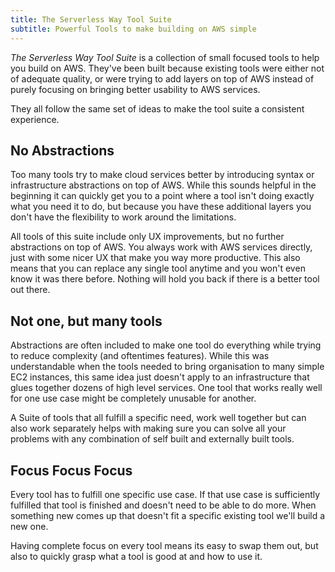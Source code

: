 ```yaml
---
title: The Serverless Way Tool Suite
subtitle: Powerful Tools to make building on AWS simple
---
```


*The Serverless Way Tool Suite* is a collection of small focused tools to help you build on AWS. They've been built because existing tools were either not of adequate quality, or were trying to add layers on top of AWS instead of purely focusing on bringing better usability to AWS services.

They all follow the same set of ideas to make the tool suite a consistent experience.

## No Abstractions

Too many tools try to make cloud services better by introducing syntax or infrastructure abstractions on top of AWS. While this sounds helpful in the beginning it can quickly get you to a point where a tool isn't doing exactly what you need it to do, but because you have these additional layers you don't have the flexibility to work around the limitations.

All tools of this suite include only UX improvements, but no further abstractions on top of AWS. You always work with AWS services directly, just with some nicer UX that make you way more productive. This also means that you can replace any single tool anytime and you won't even know it was there before. Nothing will hold you back if there is a better tool out there.

## Not one, but many tools

Abstractions are often included to make one tool do everything while trying to reduce complexity (and oftentimes features). While this was understandable when the tools needed to bring organisation to many simple EC2 instances, this same idea just doesn't apply to an infrastructure that glues together dozens of high level services. One tool that works really well for one use case might be completely unusable for another.

A Suite of tools that all fulfill a specific need, work well together but can also work separately helps with making sure you can solve all your problems with any combination of self built and externally built tools.

## Focus Focus Focus

Every tool has to fulfill one specific use case. If that use case is sufficiently fulfilled that tool is finished and doesn't need to be able to do more. When something new comes up that doesn't fit a specific existing tool we'll build a new one.

Having complete focus on every tool means its easy to swap them out, but also to quickly grasp what a tool is good at and how to use it.

